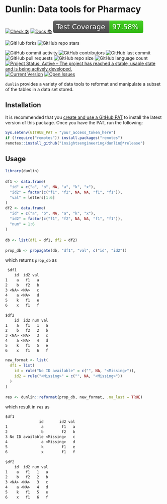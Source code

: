 # Dunlin: Data tools for Pharmacy

<!-- start badges -->
[![Check 🛠](https://github.com/insightsengineering/dunlin/actions/workflows/check.yaml/badge.svg)](https://insightsengineering.github.io/dunlin/main/unit-test-report/)
[![Docs 📚](https://github.com/insightsengineering/dunlin/actions/workflows/docs.yaml/badge.svg)](https://insightsengineering.github.io/dunlin/)
[![Code Coverage 📔](https://raw.githubusercontent.com/insightsengineering/dunlin/_xml_coverage_reports/data/main/badge.svg)](https://insightsengineering.github.io/dunlin/main/coverage-report/)

![GitHub forks](https://img.shields.io/github/forks/insightsengineering/dunlin?style=social)
![GitHub repo stars](https://img.shields.io/github/stars/insightsengineering/dunlin?style=social)

![GitHub commit activity](https://img.shields.io/github/commit-activity/m/insightsengineering/dunlin)
![GitHub contributors](https://img.shields.io/github/contributors/insightsengineering/dunlin)
![GitHub last commit](https://img.shields.io/github/last-commit/insightsengineering/dunlin)
![GitHub pull requests](https://img.shields.io/github/issues-pr/insightsengineering/dunlin)
![GitHub repo size](https://img.shields.io/github/repo-size/insightsengineering/dunlin)
![GitHub language count](https://img.shields.io/github/languages/count/insightsengineering/dunlin)
[![Project Status: Active – The project has reached a stable, usable state and is being actively developed.](https://www.repostatus.org/badges/latest/active.svg)](https://www.repostatus.org/#active)
[![Current Version](https://img.shields.io/github/r-package/v/insightsengineering/dunlin/main?color=purple\&label=package%20version)](https://github.com/insightsengineering/dunlin/tree/main)
[![Open Issues](https://img.shields.io/github/issues-raw/insightsengineering/dunlin?color=red\&label=open%20issues)](https://github.com/insightsengineering/dunlin/issues?q=is%3Aissue+is%3Aopen+sort%3Aupdated-desc)
<!-- end badges -->

`dunlin` provides a variety of data tools to reformat and manipulate a subset of the tables in a data set stored.

## Installation

It is recommended that you [create and use a GitHub PAT](https://docs.github.com/en/github/authenticating-to-github/keeping-your-account-and-data-secure/creating-a-personal-access-token) to install the latest version of this package. Once you have the PAT, run the following:

```r
Sys.setenv(GITHUB_PAT = "your_access_token_here")
if (!require("remotes")) install.packages("remotes")
remotes::install_github("insightsengineering/dunlin@*release")
```

## Usage

  ```r
  library(dunlin)

  df1 <- data.frame(
    "id" = c("a", "b", NA, "a", "k", "x"),
    "id2" = factor(c("f1", "f2", NA, NA, "f1", "f1")),
    "val" = letters[1:6]
  )
  df2 <- data.frame(
    "id" = c("a", "b", NA, "a", "k", "x"),
    "id2" = factor(c("f1", "f2", NA, NA, "f1", "f1")),
    "num" = 1:6
  )

  db <- list(df1 = df1, df2 = df2)

  prop_db <- propagate(db, "df1", "val", c("id", "id2"))
  ```

  which returns `prop_db` as

  ```text
   $df1
      id  id2 val
  1    a   f1   a
  2    b   f2   b
  3 <NA> <NA>   c
  4    a <NA>   d
  5    k   f1   e
  6    x   f1   f
  
  $df2
      id  id2 num val
  1    a   f1   1   a
  2    b   f2   2   b
  3 <NA> <NA>   3   c
  4    a <NA>   4   d
  5    k   f1   5   e
  6    x   f1   6   f
  ```

  ```r
  new_format <- list(
    df1 = list(
      id = rule("No ID available" = c("", NA, "<Missing>")),
      id2 = rule("<Missing>" = c("", NA, "<Missing>"))
    )
  )

  res <- dunlin::reformat(prop_db, new_format, .na_last = TRUE)

  ```

  which result in `res` as

  ```text
  $df1
                 id       id2 val
  1               a        f1   a
  2               b        f2   b
  3 No ID available <Missing>   c
  4               a <Missing>   d
  5               k        f1   e
  6               x        f1   f
  
  $df2
      id  id2 num val
  1    a   f1   1   a
  2    b   f2   2   b
  3 <NA> <NA>   3   c
  4    a <NA>   4   d
  5    k   f1   5   e
  6    x   f1   6   f
  ```
